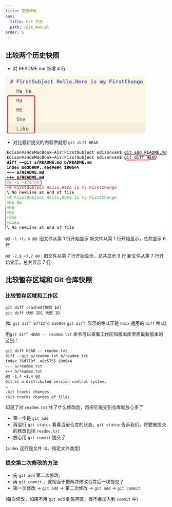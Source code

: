 ```yaml
---
title: 管理修改
nav:
  title: Git 手册
  path: /git_manual
order: 6
---
```


## 比较两个历史快照

- 对 README.md 新增 4 行

![5-1](../../assets/5-1.png)

- 对比最新提交的内容供就用 `git diff HEAD`

![5-2](../../assets/5-2.png)

`@@ -1 +1，6 @@`:
旧文件从第 1 行开始显示
新文件从第 1 行开始显示，总共显示 6 行

`@@ -7,9 +7,7 @@` :
旧文件从第 7 行开始显示，总共显示 9 行
新文件从第 7 行开始显示，总共显示 7 行

## 比较暂存区域和 Git 仓库快照

### 比较暂存区域和工作区

```
git diff –cached[快照 ID]
git diff 快照 ID1 快照 ID
```

(如 `git diff 07f22fd 5a59de` `git diff `显示的格式正是 `Unix` 通用的 `diff` 格式)

用`git diff HEAD -- readme.txt` 命令可以查看工作区和版本库里面最新版本的区别：

```
git diff HEAD -- readme.txt
diff --git a/readme.txt b/readme.txt
index 76d770f..a9c5755 100644
--- a/readme.txt
+++ b/readme.txt
@@ -1,4 +1,4 @@
Git is a distributed version control system.
…
-Git tracks changes.
+Git tracks changes of files.
```

知道了对 `readme.txt` 作了什么修改后，再把它提交到仓库就放心多了

- 第一步是 `git add`
- 再运行 `git status` 看看当前仓库的状态，`git status` 告诉我们，将要被提交的修改包括 `readme.txt`
- 放心用 `git commit` 提交了

(`index` 这行是文件 id、指定文件类型)

### 提交第二次修改的方法

- 先 `git add` 第二次修改，
- 再 `git commit` ，就相当于把两次修改合并后一块提交了
- 第一次修改 -> `git add` -> 第二次修改 -> `git add` -> `git commit`

(每次修改，如果不用 `git add` 到暂存区，就不会加入到 `commit` 中)

